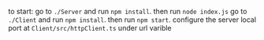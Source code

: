 to start:
go to `./Server` and run `npm install`. then run `node index.js`
go to `./Client` and run `npm install`. then run `npm start`.
configure the server local port at `Client/src/httpClient.ts` under url varible
